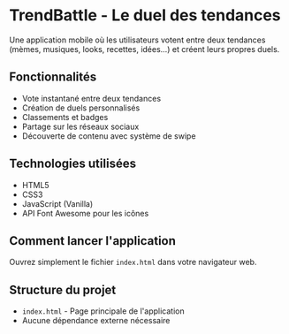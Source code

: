 # TrendBattle - Le duel des tendances

Une application mobile où les utilisateurs votent entre deux tendances (mèmes, musiques, looks, recettes, idées…) et créent leurs propres duels.

## Fonctionnalités

- Vote instantané entre deux tendances
- Création de duels personnalisés
- Classements et badges
- Partage sur les réseaux sociaux
- Découverte de contenu avec système de swipe

## Technologies utilisées

- HTML5
- CSS3
- JavaScript (Vanilla)
- API Font Awesome pour les icônes

## Comment lancer l'application

Ouvrez simplement le fichier `index.html` dans votre navigateur web.

## Structure du projet

- `index.html` - Page principale de l'application
- Aucune dépendance externe nécessaire
